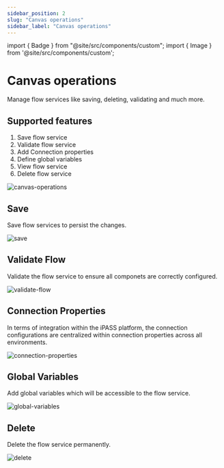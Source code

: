 ```yaml
---
sidebar_position: 2
slug: "Canvas operations"
sidebar_label: "Canvas operations"
---
```


import { Badge } from "@site/src/components/custom";
import { Image } from '@site/src/components/custom';

# Canvas operations

Manage flow services like saving, deleting, validating and much more.

## Supported features

1. Save flow service
2. Validate flow service
3. Add Connection properties
4. Define global variables
5. View flow service
6. Delete flow service

<Image src="/img/Canvas properties/canvas-operations.png" alt="canvas-operations" />

## Save

Save flow services to persist the changes.

<Image src="/img/Canvas properties/save.png" alt="save" />

## Validate Flow

Validate the flow service to ensure all componets are correctly configured.

<Image src="/img/Canvas properties/validate-flow.png" alt="validate-flow" />

## Connection Properties

In terms of integration within the iPASS platform, the connection configurations are centralized within connection properties across all environments.

<Image src="/img/Canvas properties/connection-properties.png" alt="connection-properties" />

## Global Variables

Add global variables which will be accessible to the flow service.

<Image src="/img/Canvas properties/global-variables.png" alt="global-variables" />

## Delete

Delete the flow service permanently.

<Image src="/img/Canvas properties/delete.png" alt="delete" />